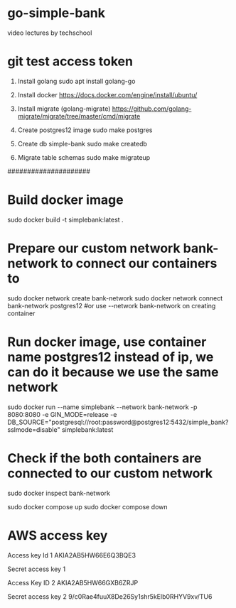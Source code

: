 # go-simple-bank
video lectures by techschool
# git test access token

1. Install golang
sudo apt install golang-go

1. Install docker
https://docs.docker.com/engine/install/ubuntu/

2. Install migrate (golang-migrate)
https://github.com/golang-migrate/migrate/tree/master/cmd/migrate

3. Create postgres12 image
sudo make postgres

4. Create db simple-bank
sudo make createdb

5. Migrate table schemas
sudo make migrateup

#####################
# Build docker image #
sudo docker build -t simplebank:latest .

# Prepare our custom network bank-network to connect our containers to
sudo docker network create bank-network
sudo docker network connect bank-network postgres12   #or use --network bank-network on creating container

# Run docker image, use container name postgres12 instead of ip, we can do it because we use the same network
sudo docker run --name simplebank --network bank-network -p 8080:8080 -e GIN_MODE=release -e DB_SOURCE="postgresql://root:password@postgres12:5432/simple_bank?sslmode=disable" simplebank:latest

# Check if the both containers are connected to our custom network
sudo docker inspect bank-network

sudo docker compose up
sudo docker compose down

# AWS access key
Access key Id 1
AKIA2AB5HW66E6Q3BQE3

Secret access key 1

Access Key ID 2
AKIA2AB5HW66GXB6ZRJP

Secret access key 2
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